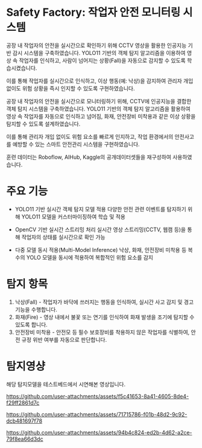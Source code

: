 # Safety Factory: 작업자 안전 모니터링 시스템

공장 내 작업자의 안전을 실시간으로 확인하기 위해 CCTV 영상을 활용한 인공지능 기반 감시 시스템을 구축하였습니다.
YOLO11 기반의 객체 탐지 알고리즘을 이용하여 영상 속 작업자를 인식하고, 사람이 넘어지는 상황(Fall)을 자동으로 감지할 수 있도록 학습시켰습니다.

이를 통해 작업자를 실시간으로 인식하고, 이상 행동(예: 낙상)을 감지하여 관리자 개입 없이도 위험 상황을 즉시 인지할 수 있도록 구현하였습니다.

공장 내 작업자의 안전을 실시간으로 모니터링하기 위해, CCTV에 인공지능을 결합한 객체 탐지 시스템을 구축하였습니다.
YOLO11 기반의 객체 탐지 알고리즘을 활용하여 영상 속 작업자를 자동으로 인식하고 넘어짐, 화재, 안전장비 미착용과 같은 이상 상황을 탐지할 수 있도록 설계하였습니다.

이를 통해 관리자 개입 없이도 위험 요소를 빠르게 인지하고, 작업 환경에서의 안전사고를 예방할 수 있는 스마트 안전관리 시스템을 구현하였습니다.

훈련 데이터는 Roboflow, AIHub, Kaggle의 공개데이터셋들을 재구성하여 사용하였습니다.

# 주요 기능
- YOLO11 기반 실시간 객체 탐지 모델 적용
다양한 안전 관련 이벤트를 탐지하기 위해 YOLO11 모델을 커스터마이징하여 학습 및 적용

- OpenCV 기반 실시간 스트리밍 처리
실시간 영상 스트리밍(CCTV, 웹캠 등)을 통해 작업자의 상태를 실시간으로 확인 가능

- 다중 모델 동시 적용(Multi-Model Inference)
낙상, 화재, 안전장비 미착용 등 복수의 YOLO 모델을 동시에 적용하여 복합적인 위험 요소를 감지

# 탐지 항목

1. 낙상(Fall) - 작업자가 바닥에 쓰러지는 행동을 인식하여, 실시간 사고 감지 및 경고 기능을 수행합니다.
2. 화재(Fire) - 영상 내에서 불꽃 또는 연기를 인식하여 화재 발생을 조기에 탐지할 수 있도록 합니다.
3. 안전장비 미착용 - 안전모 등 필수 보호장비를 착용하지 않은 작업자를 식별하여, 안전 규정 위반 여부를 자동으로 판단합니다.


# 탐지영샹
해당 탐지모델을 테스트베드에서 시연해본 영상입니다.

https://github.com/user-attachments/assets/f5c41653-8a41-4605-8de4-f29ff2861d7c

https://github.com/user-attachments/assets/71715786-f01b-48d2-9c92-dcb481697f78

https://github.com/user-attachments/assets/94b4c824-ed2b-4d62-a2ce-79f8ea66d3dc






